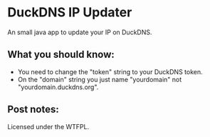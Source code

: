 # DuckDNS IP Updater

An small java app to update your IP on DuckDNS.


## What you should know:

- You need to change the "token" string to your DuckDNS token.
- On the "domain" string you just name "yourdomain" not "yourdomain.duckdns.org".


## Post notes:

Licensed under the WTFPL.
